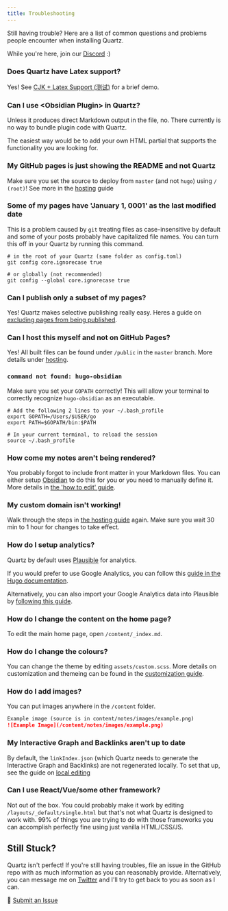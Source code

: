 ```yaml
---
title: Troubleshooting
---
```


Still having trouble? Here are a list of common questions and problems people encounter when installing Quartz.

While you're here, join our [Discord](https://discord.gg/cRFFHYye7t) :)

### Does Quartz have Latex support?

Yes! See [CJK + Latex Support (测试)](CJK%20+%20Latex%20Support%20(测试).md) for a brief demo.

### Can I use \<Obsidian Plugin\> in Quartz?

Unless it produces direct Markdown output in the file, no. There currently is no way to bundle plugin code with Quartz.

The easiest way would be to add your own HTML partial that supports the functionality you are looking for.

### My GitHub pages is just showing the README and not Quartz

Make sure you set the source to deploy from `master` (and not `hugo`) using `/ (root)`! See more in the [hosting](hosting.md) guide

### Some of my pages have 'January 1, 0001' as the last modified date

This is a problem caused by `git` treating files as case-insensitive by default and some of your posts probably have capitalized file names. You can turn this off in your Quartz by running this command.

````shell
# in the root of your Quartz (same folder as config.toml)
git config core.ignorecase true

# or globally (not recommended)
git config --global core.ignorecase true
````

### Can I publish only a subset of my pages?

Yes! Quartz makes selective publishing really easy. Heres a guide on [excluding pages from being published](Ignore%20notes.md).

### Can I host this myself and not on GitHub Pages?

Yes! All built files can be found under `/public` in the `master` branch. More details under [hosting](hosting.md).

### `command not found: hugo-obsidian`

Make sure you set your `GOPATH` correctly! This will allow your terminal to correctly recognize `hugo-obsidian` as an executable.

````shell
# Add the following 2 lines to your ~/.bash_profile
export GOPATH=/Users/$USER/go
export PATH=$GOPATH/bin:$PATH

# In your current terminal, to reload the session
source ~/.bash_profile
````

### How come my notes aren't being rendered?

You probably forgot to include front matter in your Markdown files. You can either setup [Obsidian](obsidian.md) to do this for you or you need to manually define it. More details in [the 'how to edit' guide](editing.md).

### My custom domain isn't working!

Walk through the steps in [the hosting guide](hosting.md) again. Make sure you wait 30 min to 1 hour for changes to take effect.

### How do I setup analytics?

Quartz by default uses [Plausible](https://plausible.io/) for analytics. 

If you would prefer to use Google Analytics, you can follow this [guide in the Hugo documentation](https://gohugo.io/templates/internal/#google-analytics). 

Alternatively, you can also import your Google Analytics data into Plausible by [following this guide](https://plausible.io/docs/google-analytics-import).

### How do I change the content on the home page?

To edit the main home page, open `/content/_index.md`.

### How do I change the colours?

You can change the theme by editing `assets/custom.scss`. More details on customization and themeing can be found in the [customization guide](config.md).

### How do I add images?

You can put images anywhere in the `/content` folder.

````markdown
Example image (source is in content/notes/images/example.png)
![Example Image](/content/notes/images/example.png)
````

### My Interactive Graph and Backlinks aren't up to date

By default, the `linkIndex.json` (which Quartz needs to generate the Interactive Graph and Backlinks) are not regenerated locally. To set that up, see the guide on [local editing](editing.md)

### Can I use React/Vue/some other framework?

Not out of the box. You could probably make it work by editing `/layouts/_default/single.html` but that's not what Quartz is designed to work with. 99% of things you are trying to do with those frameworks you can accomplish perfectly fine using just vanilla HTML/CSS/JS.

## Still Stuck?

Quartz isn't perfect! If you're still having troubles, file an issue in the GitHub repo with as much information as you can reasonably provide. Alternatively, you can message me on [Twitter](https://twitter.com/_jzhao) and I'll try to get back to you as soon as I can.

🐛 [Submit an Issue](https://github.com/jackyzha0/quartz/issues)
